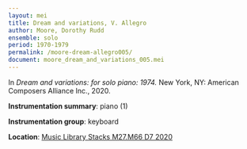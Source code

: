 ```yaml
---
layout: mei
title: Dream and variations, V. Allegro
author: Moore, Dorothy Rudd
ensemble: solo
period: 1970-1979
permalink: /moore-dream-allegro005/
document: moore_dream_and_variations_005.mei
---
```


In *Dream and variations: for solo piano: 1974.* New York, NY: American Composers Alliance Inc., 2020.

**Instrumentation summary**: piano (1)

**Instrumentation group**: keyboard

**Location**: <a href="https://tufts.primo.exlibrisgroup.com/permalink/01TUN_INST/1kc9gia/alma991018326542503851" target="_blank">Music Library Stacks M27.M66 D7 2020</a>
